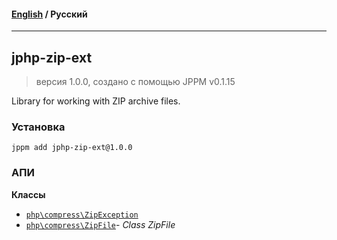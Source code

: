 #### [English](README.md) / **Русский**

---

## jphp-zip-ext
> версия 1.0.0, создано с помощью JPPM v0.1.15

Library for working with ZIP archive files.

### Установка
```
jppm add jphp-zip-ext@1.0.0
```

### АПИ
**Классы**
- [`php\compress\ZipException`](api-docs/classes/php/compress/ZipException.ru.md)
- [`php\compress\ZipFile`](api-docs/classes/php/compress/ZipFile.ru.md)- _Class ZipFile_